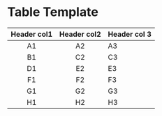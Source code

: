 # Table Template
|   Header col1  | Header col2  | Header col 3  |
|:--------------:|:------------:|:--------------|
|       A1       |    A2        |   A3          |
|       B1       |    C2        |   C3          | 
|       D1       |    E2        |   E3          |
|       F1       |    F2        |   F3          |
|       G1       |    G2        |   G3          |
|       H1       |    H2        |   H3          |